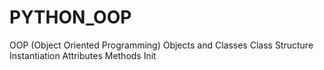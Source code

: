# PYTHON_OOP
OOP (Object Oriented Programming) Objects and Classes Class Structure Instantiation Attributes Methods Init
